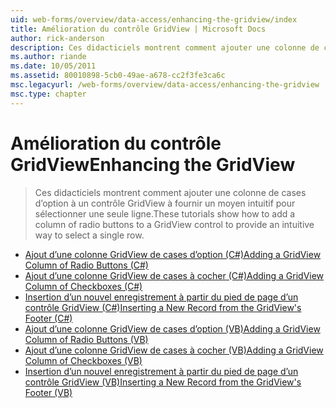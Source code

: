 ```yaml
---
uid: web-forms/overview/data-access/enhancing-the-gridview/index
title: Amélioration du contrôle GridView | Microsoft Docs
author: rick-anderson
description: Ces didacticiels montrent comment ajouter une colonne de cases d’option à un contrôle GridView à fournir un moyen intuitif pour sélectionner une seule ligne.
ms.author: riande
ms.date: 10/05/2011
ms.assetid: 80010898-5cb0-49ae-a678-cc2f3fe3ca6c
msc.legacyurl: /web-forms/overview/data-access/enhancing-the-gridview
msc.type: chapter
---
```

<a name="enhancing-the-gridview"></a><span data-ttu-id="2b6f8-103">Amélioration du contrôle GridView</span><span class="sxs-lookup"><span data-stu-id="2b6f8-103">Enhancing the GridView</span></span>
====================
> <span data-ttu-id="2b6f8-104">Ces didacticiels montrent comment ajouter une colonne de cases d’option à un contrôle GridView à fournir un moyen intuitif pour sélectionner une seule ligne.</span><span class="sxs-lookup"><span data-stu-id="2b6f8-104">These tutorials show how to add a column of radio buttons to a GridView control to provide an intuitive way to select a single row.</span></span>


- [<span data-ttu-id="2b6f8-105">Ajout d’une colonne GridView de cases d’option (C#)</span><span class="sxs-lookup"><span data-stu-id="2b6f8-105">Adding a GridView Column of Radio Buttons (C#)</span></span>](adding-a-gridview-column-of-radio-buttons-cs.md)
- [<span data-ttu-id="2b6f8-106">Ajout d’une colonne GridView de cases à cocher (C#)</span><span class="sxs-lookup"><span data-stu-id="2b6f8-106">Adding a GridView Column of Checkboxes (C#)</span></span>](adding-a-gridview-column-of-checkboxes-cs.md)
- [<span data-ttu-id="2b6f8-107">Insertion d’un nouvel enregistrement à partir du pied de page d’un contrôle GridView (C#)</span><span class="sxs-lookup"><span data-stu-id="2b6f8-107">Inserting a New Record from the GridView's Footer (C#)</span></span>](inserting-a-new-record-from-the-gridview-s-footer-cs.md)
- [<span data-ttu-id="2b6f8-108">Ajout d’une colonne GridView de cases d’option (VB)</span><span class="sxs-lookup"><span data-stu-id="2b6f8-108">Adding a GridView Column of Radio Buttons (VB)</span></span>](adding-a-gridview-column-of-radio-buttons-vb.md)
- [<span data-ttu-id="2b6f8-109">Ajout d’une colonne GridView de cases à cocher (VB)</span><span class="sxs-lookup"><span data-stu-id="2b6f8-109">Adding a GridView Column of Checkboxes (VB)</span></span>](adding-a-gridview-column-of-checkboxes-vb.md)
- [<span data-ttu-id="2b6f8-110">Insertion d’un nouvel enregistrement à partir du pied de page d’un contrôle GridView (VB)</span><span class="sxs-lookup"><span data-stu-id="2b6f8-110">Inserting a New Record from the GridView's Footer (VB)</span></span>](inserting-a-new-record-from-the-gridview-s-footer-vb.md)
